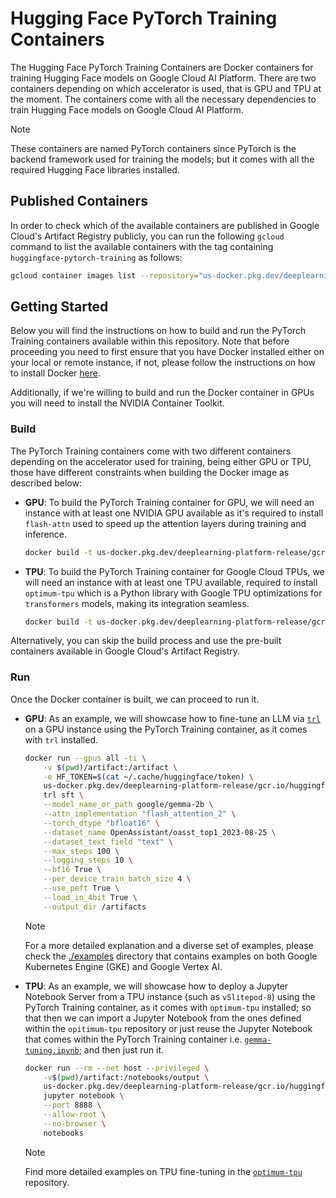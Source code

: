 # Hugging Face PyTorch Training Containers

The Hugging Face PyTorch Training Containers are Docker containers for training Hugging Face models on Google Cloud AI Platform. There are two containers depending on which accelerator is used, that is GPU and TPU at the moment. The containers come with all the necessary dependencies to train Hugging Face models on Google Cloud AI Platform.

> [!NOTE]
> These containers are named PyTorch containers since PyTorch is the backend framework used for training the models; but it comes with all the required Hugging Face libraries installed.

## Published Containers

In order to check which of the available containers are published in Google Cloud's Artifact Registry publicly, you can run the following `gcloud` command to list the available containers with the tag containing `huggingface-pytorch-training` as follows:

```bash
gcloud container images list --repository="us-docker.pkg.dev/deeplearning-platform-release/gcr.io" | grep "huggingface-pytorch-training"
```

## Getting Started

Below you will find the instructions on how to build and run the PyTorch Training containers available within this repository. Note that before proceeding you need to first ensure that you have Docker installed either on your local or remote instance, if not, please follow the instructions on how to install Docker [here](https://docs.docker.com/get-docker/).

Additionally, if we're willing to build and run the Docker container in GPUs you will need to install the NVIDIA Container Toolkit.

### Build

The PyTorch Training containers come with two different containers depending on the accelerator used for training, being either GPU or TPU, those have different constraints when building the Docker image as described below:

* **GPU**: To build the PyTorch Training container for GPU, we will need an instance with at least one NVIDIA GPU available as it's required to install `flash-attn` used to speed up the attention layers during training and inference.

    ```bash
    docker build -t us-docker.pkg.dev/deeplearning-platform-release/gcr.io/huggingface-pytorch-training-gpu.2.3.0.transformers.4.42.3.py310 -f containers/pytorch/training/gpu/2.3.0/transformers/4.42.3/py310/Dockerfile .
    ```

* **TPU**: To build the PyTorch Training container for Google Cloud TPUs, we will need an instance with at least one TPU available, required to install `optimum-tpu` which is a Python library with Google TPU optimizations for `transformers` models, making its integration seamless.

    ```bash
    docker build -t us-docker.pkg.dev/deeplearning-platform-release/gcr.io/huggingface-pytorch-training-tpu.2.4.0.transformers.4.41.1.py310 -f containers/pytorch/training/tpu/2.4.0/transformers/4.41.1/py310/Dockerfile .
    ```

Alternatively, you can skip the build process and use the pre-built containers available in Google Cloud's Artifact Registry.

### Run

Once the Docker container is built, we can proceed to run it.

* **GPU**: As an example, we will showcase how to fine-tune an LLM via [`trl`](https://github.com/huggingface/trl) on a GPU instance using the PyTorch Training container, as it comes with `trl` installed.

    ```bash
    docker run --gpus all -ti \
        -v $(pwd)/artifact:/artifact \
        -e HF_TOKEN=$(cat ~/.cache/huggingface/token) \
        us-docker.pkg.dev/deeplearning-platform-release/gcr.io/huggingface-pytorch-training-gpu.2.3.0.transformers.4.42.3.py310 \
        trl sft \
        --model_name_or_path google/gemma-2b \
        --attn_implementation "flash_attention_2" \
        --torch_dtype "bfloat16" \
        --dataset_name OpenAssistant/oasst_top1_2023-08-25 \
        --dataset_text_field "text" \
        --max_steps 100 \
        --logging_steps 10 \
        --bf16 True \
        --per_device_train_batch_size 4 \
        --use_peft True \
        --load_in_4bit True \
        --output_dir /artifacts
    ```

    > [!NOTE]
    > For a more detailed explanation and a diverse set of examples, please check the [./examples](../../examples) directory that contains examples on both Google Kubernetes Engine (GKE) and Google Vertex AI.

* **TPU**: As an example, we will showcase how to deploy a Jupyter Notebook Server from a TPU instance (such as `v5litepod-8`) using the PyTorch Training container, as it comes with `optimum-tpu` installed; so that then we can import a Jupyter Notebook from the ones defined within the `opitimum-tpu` repository or just reuse the Jupyter Notebook that comes within the PyTorch Training container i.e. [`gemma-tuning.ipynb`](https://github.com/huggingface/optimum-tpu/blob/main/examples/language-modeling/gemma_tuning.ipynb); and then just run it.

    ```bash
    docker run --rm --net host --privileged \
        -v$(pwd)/artifact:/notebooks/output \
        us-docker.pkg.dev/deeplearning-platform-release/gcr.io/huggingface-pytorch-training-tpu.2.4.0.transformers.4.41.1.py310 \
        jupyter notebook \
        --port 8888 \
        --allow-root \
        --no-browser \
        notebooks
    ```

    > [!NOTE]
    > Find more detailed examples on TPU fine-tuning in the [`optimum-tpu`](https://github.com/huggingface/optimum-tpu/tree/main/examples) repository.
